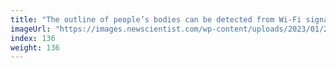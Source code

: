 ```yaml
---
title: "The outline of people’s bodies can be detected from Wi-Fi signals"
imageUrl: "https://images.newscientist.com/wp-content/uploads/2023/01/24200740/SEI_141554916.jpg?width=600"
index: 136
weight: 136
---
```

